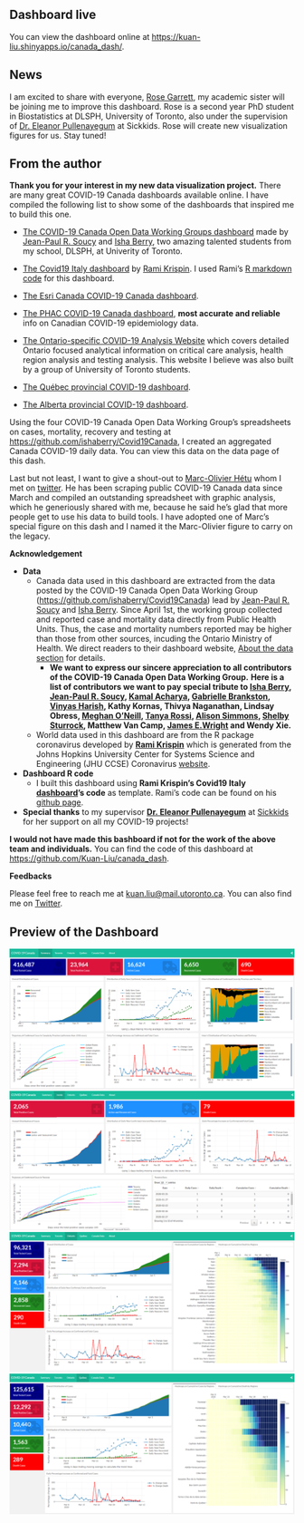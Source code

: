
<!-- README.md is generated from README.Rmd. Please edit that file -->

## Dashboard live

You can view the dashboard online at
<https://kuan-liu.shinyapps.io/canada_dash/>.

## News

I am excited to share with everyone, [Rose
Garrett](https://twitter.com/rose_carrot), my academic sister will be
joining me to improve this dashboard. Rose is a second year PhD student
in Biostatistics at DLSPH, University of Toronto, also under the
supervision of [Dr. Eleanor
Pullenayegum](https://twitter.com/EMPullenayegum) at Sickkids. Rose will
create new visualization figures for us. Stay tuned\!

## From the author

**Thank you for your interest in my new data visualization project.**
There are many great COVID-19 Canada dashboards available online. I have
compiled the following list to show some of the dashboards that inspired
me to build this one.

  - [The COVID-19 Canada Open Data Working Groups
    dashboard](https://art-bd.shinyapps.io/covid19canada/) made by
    [Jean-Paul R. Soucy](https://twitter.com/JPSoucy) and [Isha
    Berry](https://twitter.com/ishaberry2), two amazing talented
    students from my school, DLSPH, at Univerity of Toronto.

  - [The Covid19 Italy
    dashboard](https://github.com/RamiKrispin/italy_dash) by [Rami
    Krispin](https://twitter.com/Rami_Krispin). I used Rami’s [R
    markdown code](https://github.com/RamiKrispin/covid19Italy) for this
    dashboard.

  - [The Esri Canada COVID-19 Canada
    dashboard](https://resources-covid19canada.hub.arcgis.com/).

  - [The PHAC COVID-19 Canada
    dashboard](https://experience.arcgis.com/experience/2f1a13ca0b29422f9b34660f0b705043/),
    **most accurate and reliable** info on Canadian COVID-19
    epidemiology data.

  - [The Ontario-specific COVID-19 Analysis
    Website](https://howsmyflattening.ca/#/analysis) which covers
    detailed Ontario focused analytical information on critical care
    analysis, health region analysis and testing analysis. This website
    I believe was also built by a group of University of Toronto
    students.

  - [The Québec provincial COVID-19
    dashboard](https://www.inspq.qc.ca/covid-19/donnees).

  - [The Alberta provincial COVID-19
    dashboard](https://covid19stats.alberta.ca/).

Using the four COVID-19 Canada Open Data Working Group’s spreadsheets on
cases, mortality, recovery and testing at
<https://github.com/ishaberry/Covid19Canada>, I created an aggregated
Canada COVID-19 daily data. You can view this data on the data page of
this dash.

Last but not least, I want to give a shout-out to [Marc-Olivier
Hétu](https://twitter.com/suivicovid) whom I met on
[twitter](https://twitter.com/suivicovid). He has been scraping public
COVID-19 Canada data since March and compiled an outstanding spreadsheet
with graphic analysis, which he generiously shared with me, because he
said he’s glad that more people get to use his data to build tools. I
have adopted one of Marc’s special figure on this dash and I named it
the Marc-Olivier figure to carry on the legacy.

**Acknowledgement**

  - **Data**
      - Canada data used in this dashboard are extracted from the data
        posted by the COVID-19 Canada Open Data Working Group
        (<https://github.com/ishaberry/Covid19Canada>) lead by
        [Jean-Paul R. Soucy](https://twitter.com/JPSoucy) and [Isha
        Berry](https://twitter.com/ishaberry2). Since April 1st, the
        working group collected and reported case and mortality data
        directly from Public Health Units. Thus, the case and mortality
        numbers reported may be higher than those from other sources,
        incuding the Ontario Ministry of Health. We direct readers to
        their dashboard website, [About the data
        section](https://art-bd.shinyapps.io/covid19canada/) for
        details.
          - **We want to express our sincere appreciation to all
            contributors of the COVID-19 Canada Open Data Working
            Group.** **Here is a list of contributors we want to pay
            special tribute to [Isha
            Berry](https://twitter.com/ishaberry2), [Jean-Paul R.
            Soucy](https://twitter.com/JPSoucy), [Kamal
            Acharya](https://twitter.com/Kamalraj_ach), [Gabrielle
            Brankston](https://twitter.com/GBrankston), [Vinyas
            Harish](https://twitter.com/VinyasHarish), Kathy Kornas,
            Thivya Naganathan, Lindsay Obress, [Meghan
            O’Neill](https://twitter.com/_MeghanONeill), [Tanya
            Rossi](https://twitter.com/DrTanyaRossi), [Alison
            Simmons](https://twitter.com/alisonesimmons), [Shelby
            Sturrock](https://twitter.com/shelbysturrock), Matthew Van
            Camp, [James E.Wright](https://twitter.com/JWright159) and
            Wendy Xie.**
      - World data used in this dashboard are from the R package
        coronavirus developed by **[Rami
        Krispin](https://github.com/RamiKrispin/coronavirus)** which is
        generated from the Johns Hopkins University Center for Systems
        Science and Engineering (JHU CCSE) Coronavirus
        [website](https://systems.jhu.edu/research/public-health/ncov/).
  - **Dashboard R code**
      - I built this dashboard using **Rami Krispin’s Covid19 Italy
        [dashboard](https://github.com/RamiKrispin/italy_dash)’s code**
        as template. Rami’s code can be found on his [github
        page](https://github.com/RamiKrispin/covid19Italy).
  - **Special thanks** to my supervisor **[Dr. Eleanor
    Pullenayegum](https://twitter.com/EMPullenayegum)** at
    [Sickkids](http://www.sickkids.ca/AboutSickKids/Directory/People/P/Eleanor-Pullenayegum-staff-profile.html)
    for her support on all my COVID-19 projects\!

**I would not have made this bashboard if not for the work of the above
team and individuals.** You can find the code of this dashboard at
<https://github.com/Kuan-Liu/canada_dash>.

**Feedbacks**

Please feel free to reach me at <kuan.liu@mail.utoronto.ca>. You can
also find me on [Twitter](https://twitter.com/KuanLiu2).

## Preview of the Dashboard

![Summary](https://raw.githubusercontent.com/Kuan-Liu/canada_dash/master/docs/figures/pg1.png)
![Toronto](https://raw.githubusercontent.com/Kuan-Liu/canada_dash/master/docs/figures/pg2.png)
![Ontario](https://raw.githubusercontent.com/Kuan-Liu/canada_dash/master/docs/figures/pg3.png)
![Quebec](https://raw.githubusercontent.com/Kuan-Liu/canada_dash/master/docs/figures/pg4.png)
